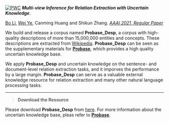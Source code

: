 [![PWC](https://img.shields.io/endpoint.svg?url=https://paperswithcode.com/badge/multi-view-inference-for-relation-extraction/relation-extraction-on-docred)](https://paperswithcode.com/sota/relation-extraction-on-docred?p=multi-view-inference-for-relation-extraction)
***Multi-view Inference for Relation Extraction with Uncertain Knowledge***.

[Bo Li](https://deepblue666.github.io/), [Wei Ye](https://se.pku.edu.cn/kcl/weiye/), Canming Huang and Shikun Zhang. [*AAAI 2021, Regular Paper*](https://arxiv.org/abs/2104.13579)


We build and release a corpus named **Probase_Desp**, a corpus with high-quality descriptions of more than 15,000,000 entities and concepts. These descriptions are extracted from [Wikipedia](https://www.wikipedia.org/). **Probase_Desp** can be seen as the supplementary materials for [**Probase**](https://www.microsoft.com/en-us/research/project/probase/), which provides a high quality uncertain knowledge base.

We apply **Probase_Desp** and uncertain knowledge on the sentence- and document-level relation extraction tasks, and it imporves the performance by a large margin. **Probase_Desp** can serve as a valuable external knowledge resource for relation extraction and many other natural language processing tasks.

---
> **Download the Resource**

Please download **Probase_Desp** from [here](https://drive.google.com/drive/folders/1gYl-vx4lCBf_522g3h4krPrt0ciXKAp2?usp=sharing). For more information about the uncertain knowledge base, pleas refer to [**Probase**](https://www.microsoft.com/en-us/research/project/probase/).

